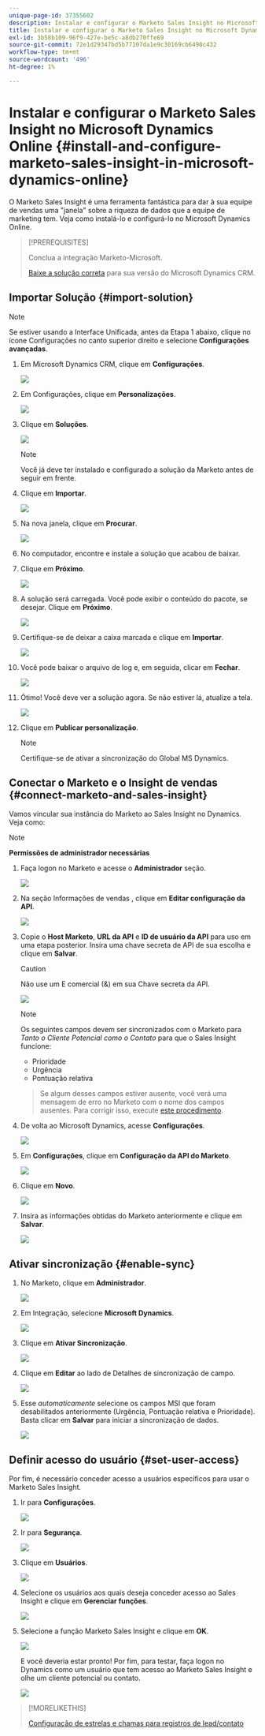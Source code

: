 ```yaml
---
unique-page-id: 37355602
description: Instalar e configurar o Marketo Sales Insight no Microsoft Dynamics Online - Documentos do Marketo - Documentação do produto
title: Instalar e configurar o Marketo Sales Insight no Microsoft Dynamics Online
exl-id: 3b58b109-96f9-427e-be5c-a8db270ffe69
source-git-commit: 72e1d29347bd5b77107da1e9c30169cb6490c432
workflow-type: tm+mt
source-wordcount: '496'
ht-degree: 1%

---
```


# Instalar e configurar o Marketo Sales Insight no Microsoft Dynamics Online {#install-and-configure-marketo-sales-insight-in-microsoft-dynamics-online}

O Marketo Sales Insight é uma ferramenta fantástica para dar à sua equipe de vendas uma &quot;janela&quot; sobre a riqueza de dados que a equipe de marketing tem. Veja como instalá-lo e configurá-lo no Microsoft Dynamics Online.

>[!PREREQUISITES]
>
>Conclua a integração Marketo-Microsoft.
>
>[Baixe a solução correta](/help/marketo/product-docs/marketo-sales-insight/msi-for-microsoft-dynamics/installing/download-the-marketo-sales-insight-solution-for-microsoft-dynamics.md) para sua versão do Microsoft Dynamics CRM.

## Importar Solução {#import-solution}

>[!NOTE]
>
>Se estiver usando a Interface Unificada, antes da Etapa 1 abaixo, clique no ícone Configurações no canto superior direito e selecione **Configurações avançadas**.

1. Em Microsoft Dynamics CRM, clique em **Configurações**.

   ![](assets/image2014-12-12-9-3a4-3a56-1.png)

1. Em Configurações, clique em **Personalizações**.

   ![](assets/image2015-4-29-14-3a22-3a1-1.png)

1. Clique em **Soluções**.

   ![](assets/image2014-12-12-9-3a5-3a17-1.png)

   >[!NOTE]
   >
   >Você já deve ter instalado e configurado a solução da Marketo antes de seguir em frente.

1. Clique em **Importar**.

   ![](assets/image2014-12-12-9-3a5-3a27-1.png)

1. Na nova janela, clique em **Procurar**.

   ![](assets/image2014-12-12-9-3a5-3a36-1.png)

1. No computador, encontre e instale a solução que acabou de baixar.

1. Clique em **Próximo**.

   ![](assets/seven.png)

1. A solução será carregada. Você pode exibir o conteúdo do pacote, se desejar. Clique em **Próximo**.

   ![](assets/image2014-12-12-9-3a6-3a10-1.png)

1. Certifique-se de deixar a caixa marcada e clique em **Importar**.

   ![](assets/image2014-12-12-9-3a6-3a19-1.png)

1. Você pode baixar o arquivo de log e, em seguida, clicar em **Fechar**.

   ![](assets/image2014-12-12-9-3a6-3a29-1.png)

1. Ótimo! Você deve ver a solução agora. Se não estiver lá, atualize a tela.

   ![](assets/eleven.png)

1. Clique em **Publicar personalização**.

   >[!NOTE]
   >
   >Certifique-se de ativar a sincronização do Global MS Dynamics.

## Conectar o Marketo e o Insight de vendas {#connect-marketo-and-sales-insight}

Vamos vincular sua instância do Marketo ao Sales Insight no Dynamics. Veja como:

>[!NOTE]
>
>**Permissões de administrador necessárias**

1. Faça logon no Marketo e acesse o **Administrador** seção.

   ![](assets/image2014-12-12-9-3a6-3a50-1.png)

1. Na seção Informações de vendas , clique em **Editar configuração da API**.

   ![](assets/image2014-12-12-9-3a7-3a0-1.png)

1. Copie o **Host Marketo**, **URL da API** e **ID de usuário da API** para uso em uma etapa posterior. Insira uma chave secreta de API de sua escolha e clique em **Salvar**.

   >[!CAUTION]
   >
   >Não use um E comercial (&amp;) em sua Chave secreta da API.

   ![](assets/image2014-12-12-9-3a7-3a9-1.png)

   >[!NOTE]
   >
   >Os seguintes campos devem ser sincronizados com o Marketo para _Tanto o Cliente Potencial como o Contato_ para que o Sales Insight funcione:
   >
   >* Prioridade
   >* Urgência
   >* Pontuação relativa

   >
   >Se algum desses campos estiver ausente, você verá uma mensagem de erro no Marketo com o nome dos campos ausentes. Para corrigir isso, execute [este procedimento](/help/marketo/product-docs/marketo-sales-insight/msi-for-microsoft-dynamics/setting-up-and-using/required-fields-for-syncing-marketo-with-dynamics.md).

1. De volta ao Microsoft Dynamics, acesse **Configurações**.

   ![](assets/image2014-12-12-9-3a7-3a25-1.png)

1. Em **Configurações**, clique em **Configuração da API do Marketo**.

   ![](assets/image2014-12-12-9-3a7-3a34-1.png)

1. Clique em **Novo**.

   ![](assets/image2014-12-12-9-3a8-3a8-1.png)

1. Insira as informações obtidas do Marketo anteriormente e clique em **Salvar**.

   ![](assets/image2014-12-12-9-3a8-3a17-1.png)

## Ativar sincronização {#enable-sync}

1. No Marketo, clique em **Administrador**.

   ![](assets/enable-one.png)

1. Em Integração, selecione **Microsoft Dynamics**.

   ![](assets/enable-two.png)

1. Clique em **Ativar Sincronização**.

   ![](assets/enable-three.png)

1. Clique em **Editar** ao lado de Detalhes de sincronização de campo.

   ![](assets/enable-four.png)

1. Esse _automaticamente_ selecione os campos MSI que foram desabilitados anteriormente (Urgência, Pontuação relativa e Prioridade). Basta clicar em **Salvar** para iniciar a sincronização de dados.

   ![](assets/enable-five.png)

## Definir acesso do usuário {#set-user-access}

Por fim, é necessário conceder acesso a usuários específicos para usar o Marketo Sales Insight.

1. Ir para **Configurações**.

   ![](assets/image2014-12-12-9-3a8-3a34-1.png)

1. Ir para **Segurança**.

   ![](assets/image2015-4-29-14-3a56-3a33-1.png)

1. Clique em **Usuários**.

   ![](assets/image2015-4-29-14-3a57-3a46-1.png)

1. Selecione os usuários aos quais deseja conceder acesso ao Sales Insight e clique em **Gerenciar funções**.

   ![](assets/image2015-4-29-14-3a59-3a31-1.png)

1. Selecione a função Marketo Sales Insight e clique em **OK**.

   ![](assets/image2014-12-12-9-3a9-3a22-1.png)

   E você deveria estar pronto! Por fim, para testar, faça logon no Dynamics como um usuário que tem acesso ao Marketo Sales Insight e olhe um cliente potencial ou contato.

   ![](assets/image2015-4-29-15-3a2-3a27-1.png)

>[!MORELIKETHIS]
>
>[Configuração de estrelas e chamas para registros de lead/contato](/help/marketo/product-docs/marketo-sales-insight/msi-for-microsoft-dynamics/setting-up-and-using/setting-up-stars-and-flames-for-lead-contact-records.md)
